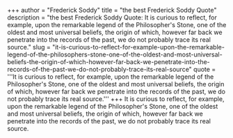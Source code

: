 +++
author = "Frederick Soddy"
title = "the best Frederick Soddy Quote"
description = "the best Frederick Soddy Quote: It is curious to reflect, for example, upon the remarkable legend of the Philosopher's Stone, one of the oldest and most universal beliefs, the origin of which, however far back we penetrate into the records of the past, we do not probably trace its real source."
slug = "it-is-curious-to-reflect-for-example-upon-the-remarkable-legend-of-the-philosophers-stone-one-of-the-oldest-and-most-universal-beliefs-the-origin-of-which-however-far-back-we-penetrate-into-the-records-of-the-past-we-do-not-probably-trace-its-real-source"
quote = '''It is curious to reflect, for example, upon the remarkable legend of the Philosopher's Stone, one of the oldest and most universal beliefs, the origin of which, however far back we penetrate into the records of the past, we do not probably trace its real source.'''
+++
It is curious to reflect, for example, upon the remarkable legend of the Philosopher's Stone, one of the oldest and most universal beliefs, the origin of which, however far back we penetrate into the records of the past, we do not probably trace its real source.
